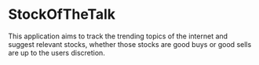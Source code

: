 # StockOfTheTalk
This application aims to track the trending topics of the internet and suggest relevant stocks, whether those stocks are good buys or good sells are up to the users discretion. 
